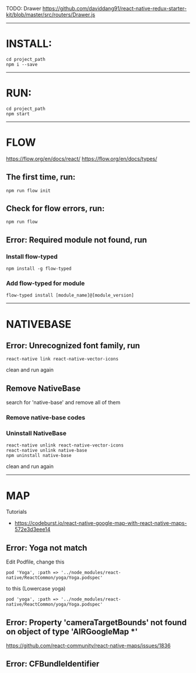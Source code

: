 TODO: Drawer
https://github.com/daviddang91/react-native-redux-starter-kit/blob/master/src/routers/Drawer.js



-----------------------------------
# INSTALL:

```
cd project_path
npm i --save
```

-----------------------------------
# RUN:

```
cd project_path
npm start
```

-----------------------------------
# FLOW
https://flow.org/en/docs/react/
https://flow.org/en/docs/types/

## The first time, run:

```
npm run flow init
```

## Check for flow errors, run:

```
npm run flow
```

## Error: Required module not found, run

### Install flow-typed

```
npm install -g flow-typed
```

### Add flow-typed for module

```
flow-typed install [module_name]@[module_version]
```

-----------------------------------
# NATIVEBASE

## Error: Unrecognized font family, run

```
react-native link react-native-vector-icons
```

clean and run again

## Remove NativeBase

search for 'native-base' and remove all of them

### Remove native-base codes

### Uninstall NativeBase

```
react-native unlink react-native-vector-icons
react-native unlink native-base
npm uninstall native-base
```

clean and run again

-----------------------------------
# MAP

Tutorials
- https://codeburst.io/react-native-google-map-with-react-native-maps-572e3d3eee14

## Error: Yoga not match

Edit Podfile, change this

```
pod 'Yoga', :path => '../node_modules/react-native/ReactCommon/yoga/Yoga.podspec'
```

to this (Lowercase yoga)

```
pod 'yoga', :path => '../node_modules/react-native/ReactCommon/yoga/Yoga.podspec'
```

## Error: Property 'cameraTargetBounds' not found on object of type 'AIRGoogleMap *'

https://github.com/react-community/react-native-maps/issues/1836

## Error: CFBundleIdentifier

